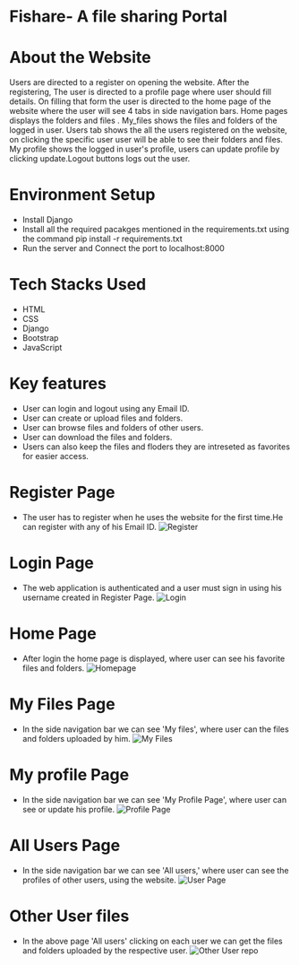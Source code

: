 
# Fishare- A file sharing Portal

# About the Website 

Users are directed to a register on opening the website. After the registering, The user is directed to a profile page where user should fill details. On filling that form the user is directed to the home page of the website where the user will see 4 tabs in side navigation bars. Home pages displays the folders and files . My_files shows the files and folders of the logged in user. Users tab shows the all the users registered on the website, on clicking the specific user user will be able to see their folders and files. My profile shows the logged in user's profile, users can update profile by clicking update.Logout buttons logs out the user.

# Environment Setup

*  Install Django
*  Install all the required pacakges mentioned in the requirements.txt using the command pip install -r requirements.txt
*  Run the server and Connect the port to localhost:8000

# Tech Stacks Used

*  HTML
*  CSS
*  Django
*  Bootstrap
* JavaScript

# Key features

* User can login and logout using any Email ID.
* User can create or upload files and folders.
* User can browse files and folders of other users.
* User can download the files and folders.
* Users can also keep the files and floders they are intreseted as favorites for easier access.

# Register Page
* The user has to register when he uses the website for the first time.He can register with any of his Email ID.
![Register](https://github.com/mynknight/CSEA_Project/assets/95132151/8e30d725-311f-483d-b199-32550c5a1a04)

# Login Page
* The web application is authenticated and a user must sign in using his username created in Register Page.
![Login](https://github.com/mynknight/CSEA_Project/assets/95132151/ed2b6a0c-5a46-4f7f-86a1-bda6f1f77816)

# Home Page
* After login the home page is displayed, where user can see his favorite files and folders.
![Homepage](https://github.com/mynknight/CSEA_Project/assets/95132151/b10743d9-7808-49c7-8b1a-835e6836cca2)

# My Files Page
* In the side navigation bar we can see 'My files', where user can the files and folders uploaded by him.
![My Files](https://github.com/mynknight/CSEA_Project/assets/95132151/56b23ec8-b943-4fa0-bc11-ef2823bf2261)

# My profile Page
* In the side navigation bar we can see 'My Profile Page', where user can see or update his profile.
![Profile Page](https://github.com/mynknight/CSEA_Project/assets/95132151/b8fa6ac4-1ec1-434f-ae66-667b7d01ee25)

# All Users Page
* In the side navigation bar we can see 'All users,' where user can see the profiles of other users, using the website.
![User Page](https://github.com/mynknight/CSEA_Project/assets/95132151/6e22aaf8-7ec3-41e4-9a78-67f189819e81)

# Other User files
* In the above page 'All users' clicking on each user we can get the files and folders uploaded by the respective user.
![Other User repo](https://github.com/mynknight/CSEA_Project/assets/95132151/81492d45-692a-444a-9415-a48192d495e9)


